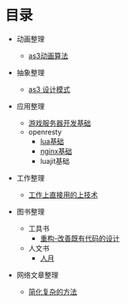# 目录

- 动画整理
	- [as3动画算法](https://github.com/Nick19861111/animation)

- 抽象整理
	- [as3 设计模式](https://github.com/Nick19861111/-DesignPatterns)

- 应用整理
	- [游戏服务器开发基础](https://github.com/Nick19861111/GameServer)
	- openresty
		- [lua基础](https://www.runoob.com/lua/lua-tutorial.html)
		- [nginx基础](https://github.com/Nick19861111/nginx)
		- luajit基础

- 工作整理
	- [工作上直接用的上技术](https://github.com/Nick19861111/work)

- 图书整理
	- 工具书
		- [重构-改善既有代码的设计](https://github.com/Nick19861111/refactor)
	- 人文书
		- [人月](https://github.com/Nick19861111/moon)

- 网络文章整理
	- [简化复杂的方法](https://zhuanlan.zhihu.com/p/370184120)